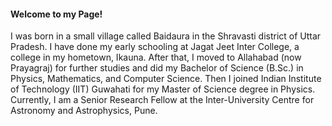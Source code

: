 #### Welcome to my Page!

I was born in a small village called Baidaura in the Shravasti district of Uttar Pradesh. I have done my early schooling at Jagat Jeet Inter College, a college in my hometown, Ikauna. After that, I moved to Allahabad (now Prayagraj) for further studies and did my Bachelor of Science (B.Sc.) in Physics, Mathematics, and Computer Science. Then I joined Indian Institute of Technology (IIT) Guwahati for my Master of Science degree in Physics. Currently, I am a Senior Research Fellow at the Inter-University Centre for Astronomy and Astrophysics, Pune. 
